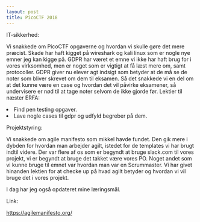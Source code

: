 ```yaml
---
layout: post
title: PicoCTF 2018
---
```


IT-sikkerhed: 

Vi snakkede om PicoCTF opgaverne og hvordan vi skulle gøre det mere præcist.
Skade har haft kigget på wireshark og kali linux som er nogle nye emner jeg kan kigge på. 
GDPR har været et emne vi ikke har haft brug for i vores virksomhed, 
men er noget som er vigtigt at få læst mere om, samt protocoller. 
GDPR giver nu elever agt indsigt som betyder at de må se de noter som bliver skrevet om dem til eksamen.
Så det snakkede vi en del om at det kunne være en case og hvordan det vil påvirke eksamener, 
så undervisere er nød til at tage noter selvom de ikke gjorde før. 
Lektier til næster ERFA: 
<li>
  Find pen testing opgaver.
<li>
  Lave nogle cases til gdpr og udfyld begreber på dem. 

Projektstyring: 

Vi snakkede om agile manifesto som mikkel havde fundet. 
Den gik mere i dybden for hvordan man arbejder agilt, istedet for de templates vi har brugt indtil videre.
Der var flere af os som er begyndt at bruge slack.com til vores projekt, vi er begyndt at bruge det takket være vores PO. 
Noget andet som vi kunne bruge til emnet var hvordan man var en Scrummaster. 
Vi har givet hinanden lektien for at checke up på hvad agilt betyder og hvordan vi vil bruge det i vores projekt. 

I dag har jeg også opdateret mine læringsmål. 

Link: 

https://agilemanifesto.org/
